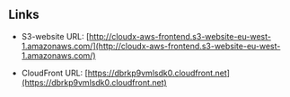 ## Links

- S3-website URL: [http://cloudx-aws-frontend.s3-website-eu-west-1.amazonaws.com/](http://cloudx-aws-frontend.s3-website-eu-west-1.amazonaws.com/)

- CloudFront URL: [https://dbrkp9vmlsdk0.cloudfront.net](https://dbrkp9vmlsdk0.cloudfront.net)
